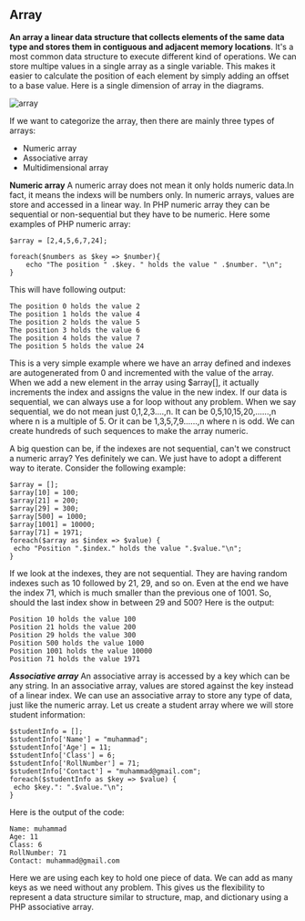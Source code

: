 ## Array
**An array a linear data structure that collects elements of the same data type and stores them in contiguous and adjacent memory locations**. It's a most common data structure to execute different kind of operations. We can store multipe values in a single array as a single variable. This makes it easier to calculate the position of each element by simply adding an offset to a base value. Here is a single dimension of array in the diagrams.

![array](https://user-images.githubusercontent.com/29992994/211781529-94e727b1-a358-4e32-814c-99cce0f4f57f.png)

If we want to categorize the array, then there are mainly three types of arrays:
* Numeric array
* Associative array
* Multidimensional array

**Numeric array**
A numeric array does not mean it only holds numeric data.In fact, it means the indexs will be numbers only. In numeric arrays, values are store and accessed in a linear way. In PHP numeric array they can be sequential or non-sequential but they have to be numeric. Here some examples of PHP numeric array:

```
$array = [2,4,5,6,7,24];

foreach($numbers as $key => $number){
    echo "The position " .$key. " holds the value " .$number. "\n";
}
```
This will have following output:
```
The position 0 holds the value 2
The position 1 holds the value 4
The position 2 holds the value 5
The position 3 holds the value 6
The position 4 holds the value 7
The position 5 holds the value 24
```
This is a very simple example where we have an array defined and indexes are autogenerated from 0 and incremented with the value of the array. When we add a new element in the array using $array[], it actually increments the index and assigns the value in the new index. If our data is sequential, we can always use a for loop without any problem. When we say sequential, we do not mean just 0,1,2,3....,n. It can be 0,5,10,15,20,......,n where n is a multiple of 5. Or it can be 1,3,5,7,9......,n where n is odd. We can create hundreds of such sequences to make the array numeric.

A big question can be, if the indexes are not sequential, can't we construct a numeric array? Yes definitely we can. We just have to adopt a different way to iterate. Consider the following example:
```
$array = []; 
$array[10] = 100; 
$array[21] = 200; 
$array[29] = 300; 
$array[500] = 1000; 
$array[1001] = 10000; 
$array[71] = 1971; 
foreach($array as $index => $value) { 
 echo "Position ".$index." holds the value ".$value."\n"; 
}
```
If we look at the indexes, they are not sequential. They are having random indexes such as 10 followed by 21, 29, and so on. Even at the end we have the index 71, which is much smaller than the previous one of 1001. So, should the last index show in between 29 and 500? Here is the output:
```
Position 10 holds the value 100 
Position 21 holds the value 200 
Position 29 holds the value 300 
Position 500 holds the value 1000 
Position 1001 holds the value 10000 
Position 71 holds the value 1971
```
***Associative array***
An associative array is accessed by a key which can be any string. In an associative array, values are stored against the key instead of a linear index. We can use an associative array to store any type of data, just like the numeric array. Let us create a student array where we will store student information:
```
$studentInfo = []; 
$studentInfo['Name'] = "muhammad"; 
$studentInfo['Age'] = 11; 
$studentInfo['Class'] = 6; 
$studentInfo['RollNumber'] = 71; 
$studentInfo['Contact'] = "muhammad@gmail.com"; 
foreach($studentInfo as $key => $value) { 
 echo $key.": ".$value."\n"; 
}
```
Here is the output of the code:
```
Name: muhammad 
Age: 11 
Class: 6 
RollNumber: 71 
Contact: muhammad@gmail.com 
```
Here we are using each key to hold one piece of data. We can add as many keys as we need without any problem. This gives us the flexibility to represent a data structure similar to structure, map, and dictionary using a PHP associative array.
